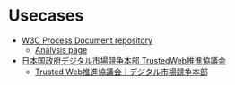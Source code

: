 # Usecases
- [W3C Process Document repository](https://github.com/w3c/w3process)
  - [Analysis page](https://github.com/icat-lab/g4n/blob/main/case_analysis/W3C_processCG.md)
- [日本国政府デジタル市場競争本部 TrustedWeb推進協議会](https://github.com/TrustedWebPromotionCouncil)
  - [Trusted Web推進協議会｜デジタル市場競争本部](https://www.kantei.go.jp/jp/singi/digitalmarket/trusted_web/index.html)
